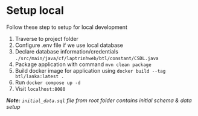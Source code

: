 # Setup local

Follow these step to setup for local development

1. Traverse to project folder
2. Configure .env file if we use local database
3. Declare database information/credentials `./src/main/java/cf/laptrinhweb/btl/constant/CSDL.java`
4. Package application with command `mvn clean package`
5. Build docker image for application using `docker build --tag btl/lanka:latest .`
6. Run `docker compose up -d`
7. Visit `localhost:8080`

**_Note:_** _`initial_data.sql` file from root folder contains initial schema & data setup_
